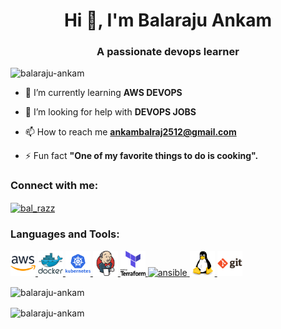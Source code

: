 <h1 align="center">Hi 👋, I'm Balaraju Ankam</h1>
<h3 align="center">A passionate devops learner</h3>


<p align="left"> <img src="https://komarev.com/ghpvc/?username=balaraju-ankam&label=Profile%20views&color=0e75b6&style=flat" alt="balaraju-ankam" /> </p>

- 🌱 I’m currently learning **AWS DEVOPS**

- 🤝 I’m looking for help with **DEVOPS JOBS**

- 📫 How to reach me **ankambalraj2512@gmail.com**

- ⚡ Fun fact **"One of my favorite things to do is cooking".**

<h3 align="left">Connect with me:</h3>
<p align="left">
<a href="https://instagram.com/bal_razz" target="blank"><img align="center" src="https://raw.githubusercontent.com/rahuldkjain/github-profile-readme-generator/master/src/images/icons/Social/instagram.svg" alt="bal_razz" height="30" width="40" /></a>
</p>

<h3 align="left">Languages and Tools:</h3>
<p align="left">
  <a href="https://aws.amazon.com/" target="_blank" rel="noreferrer">
    <img src="https://raw.githubusercontent.com/devicons/devicon/master/icons/amazonwebservices/amazonwebservices-original-wordmark.svg" alt="aws" width="40" height="40"/>
  </a>
  <a href="https://www.docker.com/" target="_blank" rel="noreferrer">
    <img src="https://raw.githubusercontent.com/devicons/devicon/master/icons/docker/docker-original-wordmark.svg" alt="docker" width="40" height="40"/>
  </a>
  <a href="https://kubernetes.io/" target="_blank" rel="noreferrer">
    <img src="https://raw.githubusercontent.com/devicons/devicon/master/icons/kubernetes/kubernetes-plain-wordmark.svg" alt="kubernetes" width="40" height="40"/>
  </a>
  <a href="https://www.jenkins.io/" target="_blank" rel="noreferrer">
    <img src="https://raw.githubusercontent.com/devicons/devicon/master/icons/jenkins/jenkins-original.svg" alt="jenkins" width="40" height="40"/>
  </a>
  <a href="https://www.terraform.io/" target="_blank" rel="noreferrer">
    <img src="https://raw.githubusercontent.com/devicons/devicon/master/icons/terraform/terraform-original-wordmark.svg" alt="terraform" width="40" height="40"/>
  </a>
  <a href="https://ansible.com/" target="_blank" rel="noreferrer">
    <img src="https://cdn.jsdelivr.net/gh/devicons/devicon/icons/ansible/ansible-original.svg" alt="ansible" width="40" height="40"/>
  </a>
  <a href="https://www.linux.org/" target="_blank" rel="noreferrer">
    <img src="https://raw.githubusercontent.com/devicons/devicon/master/icons/linux/linux-original.svg" alt="linux" width="40" height="40"/>
  </a>
  <a href="https://git-scm.com/" target="_blank" rel="noreferrer">
    <img src="https://raw.githubusercontent.com/devicons/devicon/master/icons/git/git-original-wordmark.svg" alt="git" width="40" height="40"/>
  </a>
</p>

<p><img align="center" src="https://github-readme-stats.vercel.app/api/top-langs?username=balaraju-ankam&show_icons=true&locale=en&layout=compact" alt="balaraju-ankam" /></p>

<p><img align="center" src="https://github-readme-streak-stats.herokuapp.com/?user=balaraju-ankam&" alt="balaraju-ankam" /></p>
